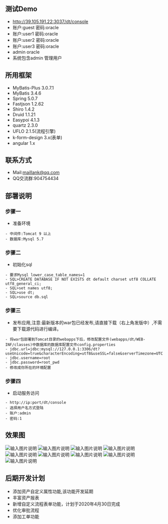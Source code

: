 
## 测试Demo
- http://39.105.191.22:3037/dt/console
- 账户:guest 密码:oracle
- 账户:user1 密码:oracle
- 账户:user2 密码:oracle
- 账户:user3 密码:oracle
- admin oracle
- 系统包含admin 管理用户

## 所用框架
- MyBatis-Plus 3.0.7.1
- MyBatis 3.4.6
- Spring 5.0.7
- Fastjson 1.2.62
- Shiro 1.4.2
- Druid 1.1.21
- Easypoi 4.1.3
- quartz 2.3.0
- UFLO 2.1.5(流程引擎)
- k-form-design 3.x(表单)
- angular 1.x

## 联系方式
- Mail:maillank@qq.com
- QQ交流群:904754434

## 部署说明
### 步骤一
- 准备环境
```
- 中间件:Tomcat 9 以上
- 数据库:Mysql 5.7
```

### 步骤二
- 初始化sql
```
- 要求Mysql lower_case_table_names=1
- SQL>CREATE DATABASE IF NOT EXISTS dt default charset utf8 COLLATE utf8_general_ci;
- SQL>set names utf8;
- SQL>use dt;
- SQL>source db.sql
```

### 步骤三
- 发布应用,注意:最新版本的war包已经发布,请直接下载（右上角发版中）,不需要下载源代码进行编译。
```
- 将war包部署到Tomcat目录的webapps下后，修改配置文件(webapps/dt/WEB-INF/classes)中数据库的数据库配置文件config.properties
- jdbc.url=jdbc:mysql://127.0.0.1:3306/dt?useUnicode=true&characterEncoding=utf8&useSSL=false&serverTimezone=UTC
- jdbc.username=root
- jdbc.password=root_pwd
- 修改成你所在的环境配置
```

### 步骤四
- 启动服务访问
```
- http://ip:port/dt/console
- 选择用户名方式登陆
- 账户:admin 
- 密码:1
```

## 效果图
![输入图片说明](https://images.gitee.com/uploads/images/2019/1112/130924_93070844_448530.jpeg "11.jpg")
![输入图片说明](https://images.gitee.com/uploads/images/2019/1112/124506_47c9ca08_448530.jpeg "2.jpg")
![输入图片说明](https://images.gitee.com/uploads/images/2019/1117/211517_8ba3a822_448530.jpeg "11.jpg")
![输入图片说明](https://images.gitee.com/uploads/images/2019/1121/222157_1ae13ef1_448530.jpeg "55.jpeg")
![输入图片说明](https://images.gitee.com/uploads/images/2019/1117/211528_0797dbbb_448530.jpeg "22.jpg")
![输入图片说明](https://images.gitee.com/uploads/images/2019/1117/211538_1e78d9a4_448530.jpeg "33.jpg")
![输入图片说明](https://images.gitee.com/uploads/images/2019/1112/124530_b7e7847b_448530.jpeg "4.jpg")
![输入图片说明](https://images.gitee.com/uploads/images/2019/1112/124540_62166efa_448530.jpeg "5.jpg")
![输入图片说明](https://images.gitee.com/uploads/images/2019/1205/213815_ad2975a7_448530.png "lc.png")
## 后期开发计划
- 添加资产自定义属性功能,该功能开发延期
- 丰富资产报表
- 新增自定义流程表单功能，计划于2020年4月30日完成
- 优化审批流程
- 添加工单功能

